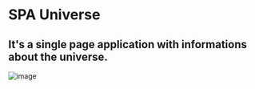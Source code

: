 # SPA Universe
## It's a single page application with informations about the universe.

![image](https://user-images.githubusercontent.com/109677153/200842863-6626ad94-ab74-41c4-a45a-51333c2e2c81.png)

